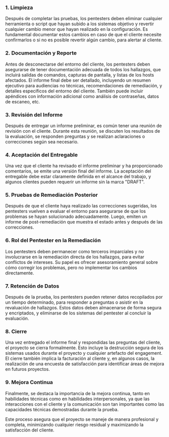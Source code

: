 
### 1. **Limpieza**

Después de completar las pruebas, los pentesters deben eliminar cualquier herramienta o script que hayan subido a los sistemas objetivo y revertir cualquier cambio menor que hayan realizado en la configuración. Es fundamental documentar estos cambios en caso de que el cliente necesite confirmarlos o si no es posible revertir algún cambio, para alertar al cliente.

### 2. **Documentación y Reporte**

Antes de desconectarse del entorno del cliente, los pentesters deben asegurarse de tener documentación adecuada de todos los hallazgos, que incluirá salidas de comandos, capturas de pantalla, y listas de los hosts afectados. El informe final debe ser detallado, incluyendo un resumen ejecutivo para audiencias no técnicas, recomendaciones de remediación, y detalles específicos del entorno del cliente. También puede incluir apéndices con información adicional como análisis de contraseñas, datos de escaneo, etc.

### 3. **Revisión del Informe**

Después de entregar un informe preliminar, es común tener una reunión de revisión con el cliente. Durante esta reunión, se discuten los resultados de la evaluación, se responden preguntas y se realizan aclaraciones o correcciones según sea necesario.

### 4. **Aceptación del Entregable**

Una vez que el cliente ha revisado el informe preliminar y ha proporcionado comentarios, se emite una versión final del informe. La aceptación del entregable debe estar claramente definida en el alcance del trabajo, y algunos clientes pueden requerir un informe sin la marca "DRAFT".

### 5. **Pruebas de Remediación Posterior**

Después de que el cliente haya realizado las correcciones sugeridas, los pentesters vuelven a evaluar el entorno para asegurarse de que los problemas se hayan solucionado adecuadamente. Luego, emiten un informe de post-remediación que muestra el estado antes y después de las correcciones.

### 6. **Rol del Pentester en la Remediación**

Los pentesters deben permanecer como terceros imparciales y no involucrarse en la remediación directa de los hallazgos, para evitar conflictos de intereses. Su papel es ofrecer asesoramiento general sobre cómo corregir los problemas, pero no implementar los cambios directamente.

### 7. **Retención de Datos**

Después de la prueba, los pentesters pueden retener datos recopilados por un tiempo determinado, para responder a preguntas o asistir en la revaluación de hallazgos. Estos datos deben almacenarse de forma segura y encriptados, y eliminarse de los sistemas del pentester al concluir la evaluación.

### 8. **Cierre**

Una vez entregado el informe final y respondidas las preguntas del cliente, el proyecto se cierra formalmente. Esto incluye la destrucción segura de los sistemas usados durante el proyecto y cualquier artefacto del engagement. El cierre también implica la facturación al cliente y, en algunos casos, la realización de una encuesta de satisfacción para identificar áreas de mejora en futuros proyectos.

### 9. **Mejora Continua**

Finalmente, se destaca la importancia de la mejora continua, tanto en habilidades técnicas como en habilidades interpersonales, ya que las interacciones con el cliente y la comunicación son tan importantes como las capacidades técnicas demostradas durante la prueba.

Este proceso asegura que el proyecto se maneje de manera profesional y completa, minimizando cualquier riesgo residual y maximizando la satisfacción del cliente.